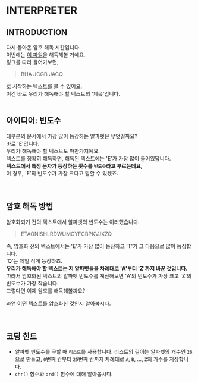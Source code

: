 # INTERPRETER

## INTRODUCTION
다시 돌아온 암호 해독 시간입니다.  
이번에는 [이 파일](https://github.com/happyhddey/pythonSimpleProject/blob/main/project/interpreter/BHA_JCGB_JACQ.txt)을 해독해볼 거예요.  
링크를 따라 들어가보면,
> BHA JCGB JACQ  

로 시작하는 텍스트를 볼 수 있어요.  
이건 바로 우리가 해독해야 할 텍스트의 '제목'입니다.
<br>
<br>

## 아이디어: 빈도수
대부분의 문서에서 가장 많이 등장하는 알파벳은 무엇일까요?  
바로 'E'입니다.  
우리가 해독해야 할 텍스트도 마찬가지예요.  
텍스트를 정확히 해독하면, 해독된 텍스트에는 'E'가 가장 많이 들어있답니다.   
**텍스트에서 특정 문자가 등장하는 횟수를 `빈도수`라고 부르는데요,**  
이 경우, 'E'의 빈도수가 가장 크다고 말할 수 있겠죠.  
<br>
<br>

## 암호 해독 방법
암호화되기 전의 텍스트에서 알파벳의 빈도수는 이러했습니다.  
> ETAONISHLRDWUMGYFCBPKVJXZQ  

즉, 암호화 전의 텍스트에서는 'E'가 가장 많이 등장하고 'T'가 그 다음으로 많이 등장합니다.  
'Q'는 제일 적게 등장하죠.  
**우리가 해독해야 할 텍스트는 저 알파벳들을 차례대로 'A'부터 'Z'까지 바꾼 것입니다.**  
따라서 암호화된 텍스트의 알파벳 빈도수를 계산해보면 'A'의 빈도수가 가장 크고 'Z'의 빈도수가 가장 작습니다.  
그렇다면 이제 암호를 해독해볼까요?  

과연 어떤 텍스트를 암호화한 것인지 알아봅시다.  
<br>
<br>

## 코딩 힌트
- 알파벳 빈도수를 구할 때 `리스트`를 사용합니다. 리스트의 길이는 알파벳의 개수인 `26`으로 만들고, `0`번째 칸부터 `25`번째 칸까지 차례대로 `A`, `B`, ..., `Z`의 개수를 저장합니다.
- `chr()` 함수와 `ord()` 함수에 대해 알아봅시다.
